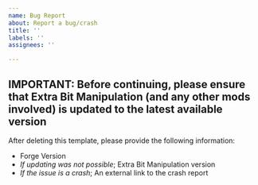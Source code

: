 ```yaml
---
name: Bug Report
about: Report a bug/crash
title: ''
labels: ''
assignees: ''

---
```


**IMPORTANT:** Before continuing, please ensure that Extra Bit Manipulation (and any other mods involved) is updated to the latest available version
----------------------------------------------------------------------------
After deleting this template, please provide the following information:
* Forge Version
* *If updating was not possible*; Extra Bit Manipulation version
* *If the issue is a crash*; An external link to the crash report
